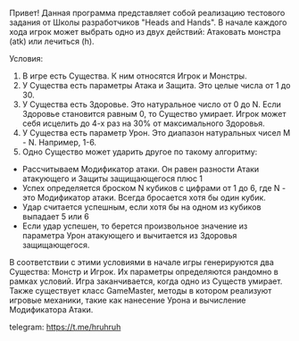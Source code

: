 Привет! Данная программа представляет собой реализацию тестового задания от Школы разработчиков "Heads and Hands". 
В начале каждого хода игрок может выбрать одно из двух действий: Атаковать монстра (atk) или лечиться (h).

Условия:
1) В игре есть Существа. К ним относятся Игрок и Монстры.
2) У Существа есть параметры Атака и Защита. Это целые числа от 1 до 30.
3) У Существа есть Здоровье. Это натуральное число от 0 до N. Если Здоровье становится равным 0, то Существо умирает. Игрок может себя исцелить до 4-х раз на 30% от максимального Здоровья.
4) У Существа есть параметр Урон. Это диапазон натуральных чисел M - N. Например, 1-6.
5) Одно Существо может ударить другое по такому алгоритму:
- Рассчитываем Модификатор атаки. Он равен разности Атаки атакующего и Защиты защищающегося плюс 1
- Успех определяется броском N кубиков с цифрами от 1 до 6, где N - это Модификатор атаки. Всегда бросается хотя бы один кубик.
- Удар считается успешным, если хотя бы на одном из кубиков выпадает 5 или 6
- Если удар успешен, то берется произвольное значение из параметра Урон атакующего и вычитается из Здоровья защищающегося.

В соответствии с этими условиями в начале игры генерируются два Существа: Монстр и Игрок. Их параметры определяются рандомно в рамках условий. Игра заканчивается, когда одно из Существ умирает. 
Также существует класс GameMaster, методы в котором реализуют игровые механики, такие как нанесение Урона и вычисление Модификатора Атаки. 

telegram: https://t.me/hruhruh
